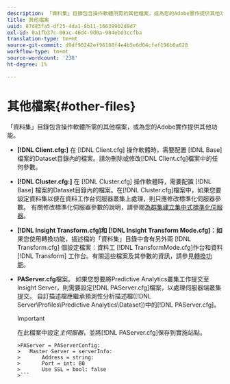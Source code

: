 ```yaml
---
description: 「資料集」目錄包含操作軟體所需的其他檔案，或為您的Adobe實作提供其他功能。
title: 其他檔案
uuid: 87d83fa5-df25-4da1-8b11-16639902d8d7
exl-id: 0a1fb37c-00ac-46d4-9d0a-904ebd3ccfba
translation-type: tm+mt
source-git-commit: d9df90242ef96188f4e4b5e6d04cfef196b0a628
workflow-type: tm+mt
source-wordcount: '238'
ht-degree: 1%

---
```


# 其他檔案{#other-files}

「資料集」目錄包含操作軟體所需的其他檔案，或為您的Adobe實作提供其他功能。

* **[!DNL Client.cfg:]** 在 [!DNL Client.cfg] 操作軟體時，需要配置 [!DNL Base] 檔案的Dataset目錄內的檔案。請勿刪除或修改[!DNL Client.cfg]檔案中的任何參數。

* **[!DNL Cluster.cfg:]** 在 [!DNL Cluster.cfg] 操作軟體時，需要配置 [!DNL Base] 檔案的Dataset目錄內的檔案。在[!DNL Cluster.cfg]檔案中，如果您要設定資料集以便在資料工作台伺服器叢集上處理，則只應修改標準化伺服器參數。 有關修改標準化伺服器參數的說明，請參閱[為群集建立集中式標準化伺服器](../../../home/c-dataset-const-proc/c-log-proc-config-file/c-ins-svr-file-svr-unit.md)。

* **[!DNL Insight Transform.cfg]和 [!DNL Insight Transform Mode.cfg]：如** 果您使用轉換功能，描述檔的「資料集」目錄中會有另外兩 [!DNL Transform.cfg] 個設定檔案：資料工 [!DNL TransformMode.cfg]作台和資料 [!DNL Transform] 工作台。有關這些檔案及其參數的資訊，請參見[轉換功能](https://docs.adobe.com/content/help/en/data-workbench/using/server-admin-install/transform/t-config-tfm.html)。

* **PAServer.cfg**&#x200B;檔案。 如果您想要將Predictive Analytics叢集工作提交至Insight Server，則需要設定[!DNL PAServer.cfg]檔案，以處理伺服器端叢集提交。
自訂描述檔應繼承預測性分析描述檔([!DNL Server\Profiles\Predictive Analytics\Dataset])中的[!DNL PAServer.cfg]。

   >[!IMPORTANT]
   >
   >在此檔案中設定&#x200B;*主伺服器*，並將[!DNL PAServer.cfg]保存到實施站點。
   >
   >
   ```
   >PAServer = PAServerConfig: 
   >   Master Server = serverInfo: 
   >       Address = string: 
   >       Port = int: 80
   >       Use SSL = bool: false
   >```

